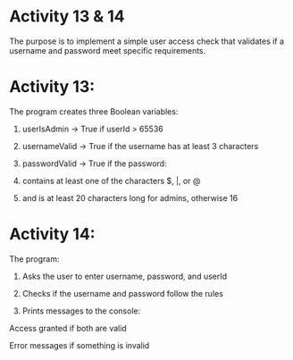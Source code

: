 # Activity 13 & 14
The purpose is to implement a simple user access check that validates if a username and password meet specific requirements.

# Activity 13:
The program creates three Boolean variables:

1. userIsAdmin → True if userId > 65536

2. usernameValid → True if the username has at least 3 characters

3. passwordValid → True if the password:

4. contains at least one of the characters $, |, or @

5. and is at least 20 characters long for admins, otherwise 16

# Activity 14:
The program:

1. Asks the user to enter username, password, and userId

2. Checks if the username and password follow the rules

3. Prints messages to the console:

Access granted if both are valid

Error messages if something is invalid
